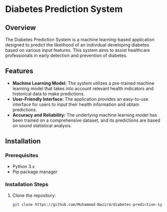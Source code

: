 # Diabetes Prediction System

## Overview

The Diabetes Prediction System is a machine learning-based application designed to predict the likelihood of an individual developing diabetes based on various input features. This system aims to assist healthcare professionals in early detection and prevention of diabetes.

## Features

- **Machine Learning Model:** The system utilizes a pre-trained machine learning model that takes into account relevant health indicators and historical data to make predictions.
- **User-Friendly Interface:** The application provides an easy-to-use interface for users to input their health information and obtain predictions.
- **Accuracy and Reliability:** The underlying machine learning model has been trained on a comprehensive dataset, and its predictions are based on sound statistical analysis.

## Installation

### Prerequisites

- Python 3.x
- Pip package manager

### Installation Steps

1. Clone the repository:

   ```bash
   git clone https://github.com/Muhammad-Nazir4/diabetes-prediction-system.git
